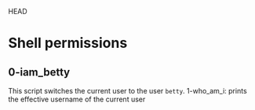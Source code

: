  HEAD
# Shell permissions

## 0-iam_betty

This script switches the current user to the user `betty`.
1-who_am_i: prints the effective username of the current user
